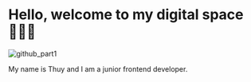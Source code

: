 # Hello, welcome to my digital space 🙋🏻‍♀️

![github_part1](https://github.com/mtthuy22/mtthuy22/assets/61125935/8bc3bbca-2cab-47c5-bd1d-89ecbdd2ab10)

My name is Thuy and I am a junior frontend developer. 
